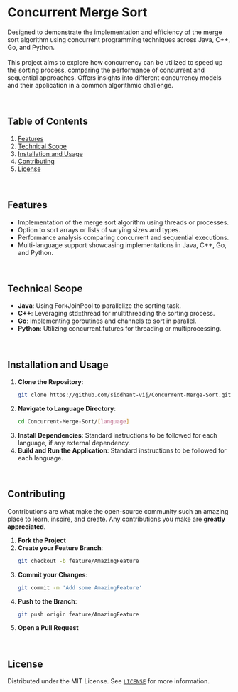# Concurrent Merge Sort

Designed to demonstrate the implementation and efficiency of the merge sort algorithm using concurrent programming techniques across Java, C++, Go, and Python.
<br>
<br>
This project aims to explore how concurrency can be utilized to speed up the sorting process, comparing the performance of concurrent and sequential approaches. Offers insights into different concurrency models and their application in a common algorithmic challenge.

<br>

## Table of Contents

1. [Features](#features)
1. [Technical Scope](#technical-scope)
1. [Installation and Usage](#installation-and-usage)
1. [Contributing](#contributing)
1. [License](#license)

<br>

## Features

- Implementation of the merge sort algorithm using threads or processes.
- Option to sort arrays or lists of varying sizes and types.
- Performance analysis comparing concurrent and sequential executions.
- Multi-language support showcasing implementations in Java, C++, Go, and Python.

<br>

## Technical Scope

- **Java**: Using ForkJoinPool to parallelize the sorting task.
- **C++**: Leveraging std::thread for multithreading the sorting process.
- **Go**: Implementing goroutines and channels to sort in parallel.
- **Python**: Utilizing concurrent.futures for threading or multiprocessing.

<br>

## Installation and Usage

1. **Clone the Repository**:
    ```bash
    git clone https://github.com/siddhant-vij/Concurrent-Merge-Sort.git
    ```
2. **Navigate to Language Directory**:
    ```bash
    cd Concurrent-Merge-Sort/[language]
    ```
3. **Install Dependencies**: Standard instructions to be followed for each language, if any external dependency.
4. **Build and Run the Application**: Standard instructions to be followed for each language.

<br>

## Contributing

Contributions are what make the open-source community such an amazing place to learn, inspire, and create. Any contributions you make are **greatly appreciated**.

1. **Fork the Project**
2. **Create your Feature Branch**: 
    ```bash
    git checkout -b feature/AmazingFeature
    ```
3. **Commit your Changes**: 
    ```bash
    git commit -m 'Add some AmazingFeature'
    ```
4. **Push to the Branch**: 
    ```bash
    git push origin feature/AmazingFeature
    ```
5. **Open a Pull Request**

<br>

## License

Distributed under the MIT License. See [`LICENSE`](https://github.com/siddhant-vij/Concurrent-Merge-Sort/blob/main/LICENSE) for more information.
